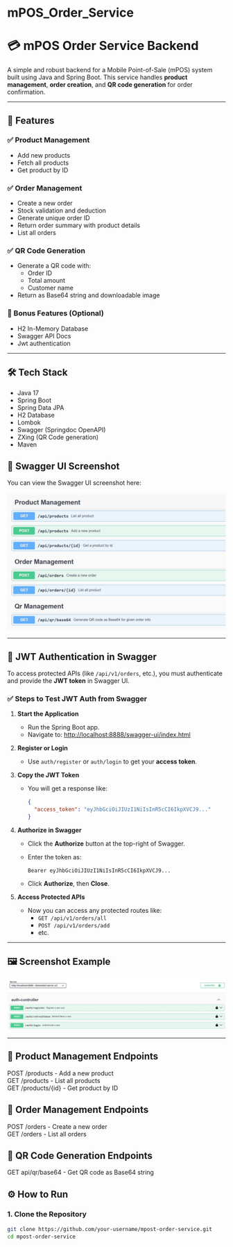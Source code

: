 # mPOS_Order_Service
# 💳 mPOS Order Service Backend

A simple and robust backend for a Mobile Point-of-Sale (mPOS) system built using Java and Spring Boot. This service handles **product management**, **order creation**, and **QR code generation** for order confirmation.

---

## 📌 Features

### ✅ Product Management
- Add new products
- Fetch all products
- Get product by ID

### ✅ Order Management
- Create a new order
- Stock validation and deduction
- Generate unique order ID
- Return order summary with product details
- List all orders

### ✅ QR Code Generation
- Generate a QR code with:
  - Order ID
  - Total amount
  - Customer name
- Return as Base64 string and downloadable image

### 🧪 Bonus Features (Optional)
- H2 In-Memory Database
- Swagger API Docs
- Jwt authentication

---

## 🛠 Tech Stack

- Java 17
- Spring Boot
- Spring Data JPA
- H2 Database
- Lombok
- Swagger (Springdoc OpenAPI)
- ZXing (QR Code generation)
- Maven


## 📸 Swagger UI Screenshot

You can view the Swagger UI screenshot here:

![Swagger UI Screenshot](images/Screenshot.jpg)

---

## 🔐 JWT Authentication in Swagger

To access protected APIs (like `/api/v1/orders`, etc.), you must authenticate and provide the **JWT token** in Swagger UI.

### ✅ Steps to Test JWT Auth from Swagger

1. **Start the Application**
   - Run the Spring Boot app.
   - Navigate to: [http://localhost:8888/swagger-ui/index.html](http://localhost:8888/swagger-ui/index.html)

2. **Register or Login**
   - Use `auth/register` or `auth/login` to get your **access token**.

3. **Copy the JWT Token**
   - You will get a response like:

     ```json
     {
       "access_token": "eyJhbGciOiJIUzI1NiIsInR5cCI6IkpXVCJ9..."
     }
     ```

4. **Authorize in Swagger**
   - Click the **Authorize** button at the top-right of Swagger.
   - Enter the token as:
     ```
     Bearer eyJhbGciOiJIUzI1NiIsInR5cCI6IkpXVCJ9...
     ```

   - Click **Authorize**, then **Close**.

5. **Access Protected APIs**
   - Now you can access any protected routes like:
     - `GET /api/v1/orders/all`
     - `POST /api/v1/orders/add`
     - etc.

---

## 🖼️ Screenshot Example

![SJWT Swagger Screenshott](images/JWT.jpg)

-----------------------------------
🔹 Product Management Endpoints
-------------------------------------
POST   /products           - Add a new product  
GET    /products           - List all products  
GET    /products/{id}      - Get product by ID  

🔹 Order Management Endpoints
-------------------------------------
POST   /orders             - Create a new order  
GET    /orders             - List all orders  

🔹 QR Code Generation Endpoints
-------------------------------------
GET    api/qr/base64         - Get QR code as Base64 string  

## ⚙️ How to Run

### 1. Clone the Repository
```bash
git clone https://github.com/your-username/mpost-order-service.git
cd mpost-order-service

